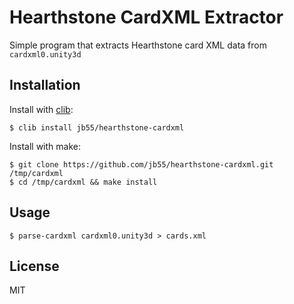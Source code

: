 # Hearthstone CardXML Extractor

Simple program that extracts Hearthstone card XML data from `cardxml0.unity3d`

## Installation

  Install with [clib](https://github.com/clibs/clib):

    $ clib install jb55/hearthstone-cardxml

  Install with make:

    $ git clone https://github.com/jb55/hearthstone-cardxml.git /tmp/cardxml
    $ cd /tmp/cardxml && make install

## Usage

    $ parse-cardxml cardxml0.unity3d > cards.xml

## License

  MIT


